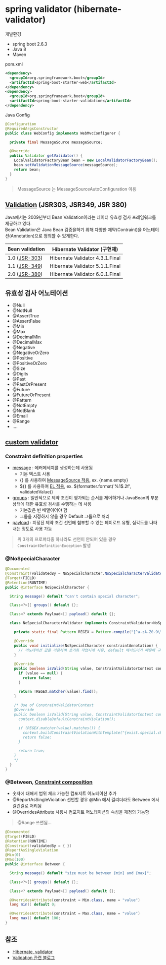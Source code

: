 # spring validator (hibernate-validator)

개발환경
- spring boot 2.6.3
- Java 8
- Maven

pom.xml
```xml
<dependency>
  <groupId>org.springframework.boot</groupId>
  <artifactId>spring-boot-starter-web</artifactId>
</dependency>
<dependency>
  <groupId>org.springframework.boot</groupId>
  <artifactId>spring-boot-starter-validation</artifactId>
</dependency>
```

Java Config
```java
@Configuration
@RequiredArgsConstructor
public class WebConfig implements WebMvcConfigurer {

  private final MessageSource messageSource;

  @Override
  public Validator getValidator() {
    LocalValidatorFactoryBean bean = new LocalValidatorFactoryBean();
    bean.setValidationMessageSource(messageSource);
    return bean;
  }
}
```

> MessageSource 는 MessageSourceAutoConfiguration 이용

## [Validation](https://beanvalidation.org) (JSR303, JSR349, JSR 380)
Java에서는 2009년부터 Bean Validation이라는 데이터 유효성 검사 프레임워크를 제공하고 있다.  
Bean Validation은 Java Bean 검증을하기 위해 다양한 제약(Contraint)을 어노테이션(Annotation)으로 정의할 수 있게한다.

|Bean validation | Hibernate Validator (구현체) |
|---|---|
|1.0 ([JSR-303](https://beanvalidation.org/1.0/spec/)) | Hibernate Validator 4.3.1.Final|
|1.1 ([JSR-349](https://beanvalidation.org/1.1/spec/)) | Hibernate Validator 5.1.1.Final|
|2.0 ([JSR-380](https://beanvalidation.org/2.0/spec/)) | Hibernate Validator 6.0.1.Final|

## 유효성 검사 어노테이션
- @Null
- @NotNull
- @AssertTrue
- @AssertFalse
- @Min
- @Max
- @DecimalMin
- @DecimalMax
- @Negative
- @NegativeOrZero
- @Positive
- @PositiveOrZero
- @Size
- @Digits
- @Past
- @PastOrPresent
- @Future
- @FutureOrPresent
- @Pattern
- @NotEmpty
- @NotBlank
- @Email
- @Range
- ....

## [custom validator](https://beanvalidation.org/2.0-jsr380/spec/#constraintsdefinitionimplementation-validationimplementation-example)

### Constraint definition properties
- [message](https://beanvalidation.org/2.0-jsr380/spec/#validationapi-message-defaultmessageinterpolation) : 에러메세지를 생성하는데 사용됨
  - 기본 텍스트 사용
  - {} 를 사용하여 [MessageSource 적용](https://beanvalidation.org/2.0-jsr380/spec/#validationapi-message-examples), ex. {name.empty}
  - ${} 를 사용하여 [EL 적용](https://beanvalidation.org/2.0-jsr380/spec/#validationapi-message-defaultmessageinterpolation), ex. ${formatter.format('%1$.2f', validatedValue)}
- [groups](https://beanvalidation.org/2.0-jsr380/spec/#validationapi-validatorapi-groups) : 일반적으로 제약 조건이 평가되는 순서를 제어하거나 JavaBean의 부분 상태에 대한 유효성 검사를 수행하는 데 사용
  - 기본값은 빈 배열이어야 함
  - 그룹을 지정하지 않을 경우 Default 그룹으로 처리
- [payload](https://beanvalidation.org/2.0-jsr380/spec/#constraintsdefinitionimplementation-constraintdefinition-properties-payload) : 지정된 제약 조건 선언에 첨부할 수 있는 페이로드 유형, 심각도를 나타내는 정도로 사용 가능

> 위 3개의 프로퍼티중 하나라도 선언이 안되어 있을 경우 `ConstraintDefinitionException` 발생

### @NoSpecialCharacter
```java
@Documented
@Constraint(validatedBy = NoSpecialCharacter.NoSpecialCharacterValidator.class)
@Target(FIELD)
@Retention(RUNTIME)
public @interface NoSpecialCharacter {

  String message() default "can't contain special character";

  Class<?>[] groups() default {};

  Class<? extends Payload>[] payload() default {};

  class NoSpecialCharacterValidator implements ConstraintValidator<NoSpecialCharacter, String> {

    private static final Pattern REGEX = Pattern.compile("[^a-zA-Z0-9\\s]");

    @Override
    public void initialize(NoSpecialCharacter constraintAnnotation) {
      // 어노테이션 값을 이용하여 초기화 작업시에 사용, default 메서드이기 때문에 구현 안해도됨
    }
    
    @Override
    public boolean isValid(String value, ConstraintValidatorContext context) {
      if (value == null) {
        return false;
      }

      return !REGEX.matcher(value).find();
    }
    
    /* Use of ConstraintValidatorContext
    @Override
    public boolean isValid(String value, ConstraintValidatorContext context) {
      context.disableDefaultConstraintViolation();

      if (REGEX.matcher(value).matches()) {
        context.buildConstraintViolationWithTemplate("{exist.special.character}").addConstraintViolation();
        return false;
      }

      return true;
    }
    */
  }
}
```

### @Between, [Constraint composition](https://beanvalidation.org/2.0-jsr380/spec/#constraintsdefinitionimplementation-constraintcomposition)
- 숫자에 대해서 범위 체크 가능한 컴포지트 어노테이션 추가
- @ReportAsSingleViolation 선언할 경우 @Min 에서 걸리더라도 Between 에서 걸린걸로 처리됨
- @OverridesAttribute 사용시 컴포지트 어노테이션의 속성을 재정의 가능함
> @Range 쓰면됨...
```java
@Documented
@Target(FIELD)
@Retention(RUNTIME)
@Constraint(validatedBy = { })
@ReportAsSingleViolation
@Min(0)
@Max(100)
public @interface Between {

  String message() default "size must be between {min} and {max}";

  Class<?>[] groups() default {};

  Class<? extends Payload>[] payload() default {};

  @OverridesAttribute(constraint = Min.class, name = "value")
  long min() default 0;

  @OverridesAttribute(constraint = Max.class, name = "value")
  long max() default 100;
}
```

## 참조
- [Hibernate, validator](https://hibernate.org/validator/)
- [Validation 관련 블로그](https://meetup.toast.com/posts/223)
